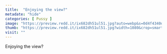 ```yaml
---
title:  "Enjoying the view?"
metadate: "hide"
categories: [ Pussy ]
image: "https://preview.redd.it/ix682dh51ul51.jpg?auto=webp&s=0d4f4340dc5fc4f1910438c37aee998f3eec6ba2"
thumb: "https://preview.redd.it/ix682dh51ul51.jpg?width=1080&crop=smart&auto=webp&s=c93d769138ea0e4e4f4a2529568da7dab4428119"
visit: ""
---
```

Enjoying the view?
